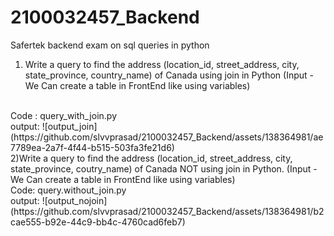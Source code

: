 # 2100032457_Backend
Safertek  backend exam on sql queries in python
<br>
1) Write a query to find the address (location_id, street_address, city, state_province, country_name) of Canada using join in Python (Input -We Can create a table in FrontEnd like using variables)
<br>
Code : query_with_join.py
<br>
output:
![output_join](https://github.com/slvvprasad/2100032457_Backend/assets/138364981/ae7789ea-2a7f-4f44-b515-503fa3fe21d6)

<br>
2)Write a query to find the address (location_id, street_address, city, state_province, coutry_name) of Canada NOT using join in Python. (Input -We Can create a table in FrontEnd like using variables)
<br>
Code: query.without_join.py
<br>
output:
![output_nojoin](https://github.com/slvvprasad/2100032457_Backend/assets/138364981/b2cae555-b92e-44c9-bb4c-4760cad6feb7)

